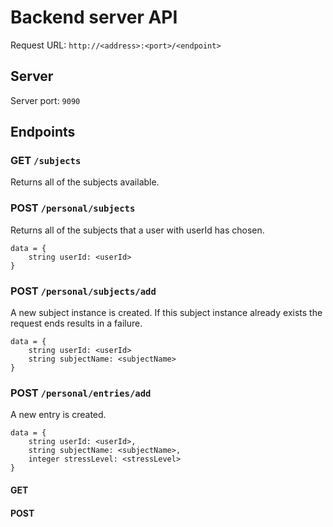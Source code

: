 # Backend server API

Request URL: `http://<address>:<port>/<endpoint>`

## Server

Server port: `9090`

## Endpoints

### GET `/subjects`

Returns all of the subjects available.

### POST `/personal/subjects`

Returns all of the subjects that a user with userId has chosen.

```
data = {
    string userId: <userId>
}
```

### POST `/personal/subjects/add`

A new subject instance is created. If this subject instance already exists the request ends results in a failure.

```
data = {
    string userId: <userId>
    string subjectName: <subjectName>
}
```

### POST `/personal/entries/add`

A new entry is created.

```
data = {
    string userId: <userId>,
    string subjectName: <subjectName>,
    integer stressLevel: <stressLevel>
}
```

#### GET

#### POST

